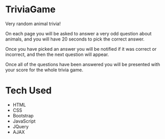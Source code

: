 # TriviaGame

Very random animal trivia!

On each page you will be asked to answer a very odd question about animals, and you will have 20 seconds to pick the correct answer.

Once you have picked an answer you will be notified if it was correct or incorrect, and then the next question will appear.

Once all of the questions have been answered you will be presented with your score for the whole trivia game.

# Tech Used

- HTML
- CSS
- Bootstrap
- JavaScript
- JQuery
- AJAX